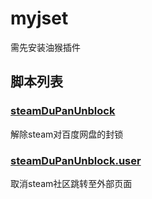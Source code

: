 # myjset
需先安装油猴插件
## 脚本列表
### [steamDuPanUnblock](https://github.com/swhoro/myjset/raw/master/steamDuPanUnblock.user.js)
解除steam对百度网盘的封锁
### [steamDuPanUnblock.user](https://github.com/swhoro/myjset/raw/master/cancelSteamcommunityRelink.user.js)
取消steam社区跳转至外部页面